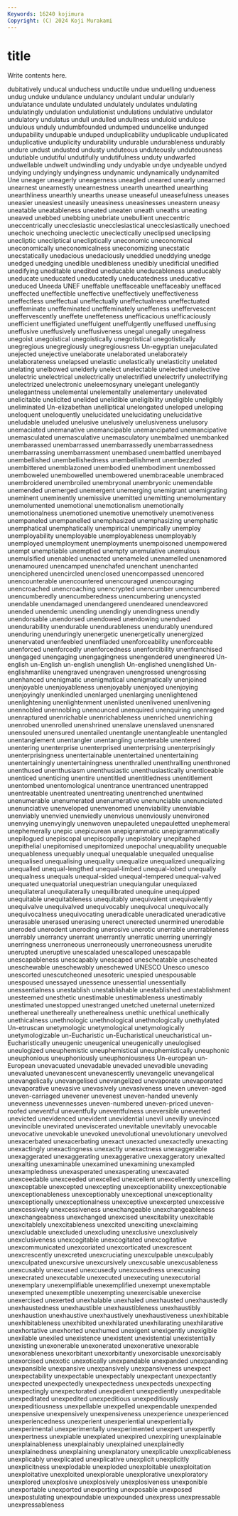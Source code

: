 ```yaml
---
Keywords: 16240 kojimura
Copyright: (C) 2024 Koji Murakami
---
```


# title

Write contents here.



dubitatively unducal unduchess unductile undue unduelling undueness undug unduke
undulance undulancy undulant undular undularly undulatance undulate undulated undulately undulates
undulating undulatingly undulation undulationist undulations undulative undulator undulatory undulatus undull
undulled undullness unduloid undulose undulous unduly undumbfounded undumped unduncelike undunged
undupability undupable unduped unduplicability unduplicable unduplicated unduplicative unduplicity undurability undurable
undurableness undurably undure undust undusted undusty unduteous unduteously unduteousness undutiable
undutiful undutifully undutifulness unduty undwarfed undwellable undwelt undwindling undy undyable
undye undyeable undyed undying undyingly undyingness undynamic undynamically undynamited Une
uneager uneagerly uneagerness uneagled uneared unearly unearned unearnest unearnestly unearnestness
unearth unearthed unearthing unearthliness unearthly unearths unease uneaseful uneasefulness uneases
uneasier uneasiest uneasily uneasiness uneasinesses uneastern uneasy uneatable uneatableness uneated
uneaten uneath uneaths uneating uneaved unebbed unebbing unebriate unebullient uneccentric
uneccentrically unecclesiastic unecclesiastical unecclesiastically unechoed unechoic unechoing uneclectic uneclectically uneclipsed
uneclipsing unecliptic unecliptical unecliptically uneconomic uneconomical uneconomically uneconomicalness uneconomizing unecstatic
unecstatically unedacious unedaciously uneddied uneddying unedge unedged unedging unedible unedibleness
unedibly unedificial unedified unedifying uneditable unedited uneducable uneducableness uneducably uneducate
uneducated uneducatedly uneducatedness uneducative uneduced Uneeda UNEF uneffable uneffaceable uneffaceably
uneffaced uneffected uneffectible uneffective uneffectively uneffectiveness uneffectless uneffectual uneffectually uneffectualness
uneffectuated uneffeminate uneffeminated uneffeminately uneffeness uneffervescent uneffervescently uneffete uneffeteness unefficacious
unefficaciously unefficient uneffigiated uneffulgent uneffulgently uneffused uneffusing uneffusive uneffusively uneffusiveness
unegal unegally unegalness unegoist unegoistical unegoistically unegotistical unegotistically unegregious unegregiously
unegregiousness Un-egyptian unejaculated unejected unejective unelaborate unelaborated unelaborately unelaborateness unelapsed
unelastic unelastically unelasticity unelated unelating unelbowed unelderly unelect unelectable unelected
unelective unelectric unelectrical unelectrically unelectrified unelectrify unelectrifying unelectrized unelectronic uneleemosynary
unelegant unelegantly unelegantness unelemental unelementally unelementary unelevated unelicitable unelicited unelided
unelidible uneligibility uneligible uneligibly uneliminated Un-elizabethan unelliptical unelongated uneloped uneloping
uneloquent uneloquently unelucidated unelucidating unelucidative uneludable uneluded unelusive unelusively unelusiveness
unelusory unemaciated unemanative unemancipable unemancipated unemancipative unemasculated unemasculative unemasculatory unembalmed
unembanked unembarassed unembarrassed unembarrassedly unembarrassedness unembarrassing unembarrassment unembased unembattled unembayed
unembellished unembellishedness unembellishment unembezzled unembittered unemblazoned unembodied unembodiment unembossed unemboweled
unembowelled unembowered unembraceable unembraced unembroidered unembroiled unembryonal unembryonic unemendable unemended
unemerged unemergent unemerging unemigrant unemigrating uneminent uneminently unemissive unemitted unemitting
unemolumentary unemolumented unemotional unemotionalism unemotionally unemotionalness unemotioned unemotive unemotively unemotiveness
unempaneled unempanelled unemphasized unemphasizing unemphatic unemphatical unemphatically unempirical unempirically unemploy
unemployability unemployable unemployableness unemployably unemployed unemployment unemployments unempoisoned unempowered unempt
unemptiable unemptied unempty unemulative unemulous unemulsified unenabled unenacted unenameled unenamelled
unenamored unenamoured unencamped unenchafed unenchant unenchanted unenciphered unencircled unenclosed unencompassed
unencored unencounterable unencountered unencouraged unencouraging unencroached unencroaching unencrypted unencumber unencumbered
unencumberedly unencumberedness unencumbering unencysted unendable unendamaged unendangered unendeared unendeavored unended
unendemic unending unendingly unendingness unendly unendorsable unendorsed unendowed unendowing unendued
unendurability unendurable unendurableness unendurably unendured unenduring unenduringly unenergetic unenergetically unenergized
unenervated unenfeebled unenfiladed unenforceability unenforceable unenforced unenforcedly unenforcedness unenforcibility unenfranchised
unengaged unengaging unengagingness unengendered unengineered Un-english un-English un-english unenglish Un-englished
unenglished Un-englishmanlike unengraved unengraven unengrossed unengrossing unenhanced unenigmatic unenigmatical unenigmatically
unenjoined unenjoyable unenjoyableness unenjoyably unenjoyed unenjoying unenjoyingly unenkindled unenlarged unenlarging
unenlightened unenlightening unenlightenment unenlisted unenlivened unenlivening unennobled unennobling unenounced unenquired
unenquiring unenraged unenraptured unenrichable unenrichableness unenriched unenriching unenrobed unenrolled unenshrined
unenslave unenslaved unensnared unensouled unensured unentailed unentangle unentangleable unentangled unentanglement
unentangler unentangling unenterable unentered unentering unenterprise unenterprised unenterprising unenterprisingly unenterprisingness
unentertainable unentertained unentertaining unentertainingly unentertainingness unenthralled unenthralling unenthroned unenthused unenthusiasm
unenthusiastic unenthusiastically unenticeable unenticed unenticing unentire unentitled unentitledness unentitlement unentombed
unentomological unentrance unentranced unentrapped unentreatable unentreated unentreating unentrenched unentwined unenumerable
unenumerated unenumerative unenunciable unenunciated unenunciative unenveloped unenvenomed unenviability unenviable unenviably
unenvied unenviedly unenvious unenviously unenvironed unenvying unenvyingly unenwoven unepauleted unepauletted
unephemeral unephemerally unepic unepicurean unepigrammatic unepigrammatically unepilogued unepiscopal unepiscopally unepistolary
unepitaphed unepithelial unepitomised unepitomized unepochal unequability unequable unequableness unequably unequal
unequalable unequaled unequalise unequalised unequalising unequality unequalize unequalized unequalizing unequalled
unequal-lengthed unequal-limbed unequal-lobed unequally unequalness unequals unequal-sided unequal-tempered unequal-valved unequated
unequatorial unequestrian unequiangular unequiaxed unequilateral unequilaterally unequilibrated unequine unequipped unequitable
unequitableness unequitably unequivalent unequivalently unequivalve unequivalved unequivocably unequivocal unequivocally unequivocalness
unequivocating uneradicable uneradicated uneradicative unerasable unerased unerasing unerect unerected unermined
unerodable uneroded unerodent uneroding unerosive unerotic unerrable unerrableness unerrably unerrancy
unerrant unerrantly unerratic unerring unerringly unerringness unerroneous unerroneously unerroneousness unerudite
unerupted uneruptive unescaladed unescalloped unescapable unescapableness unescapably unescaped unescheatable unescheated
uneschewable uneschewably uneschewed UNESCO Unesco unesco unescorted unescutcheoned unesoteric unespied
unespousable unespoused unessayed unessence unessential unessentially unessentialness unestablish unestablishable unestablished
unestablishment unesteemed unesthetic unestimable unestimableness unestimably unestimated unestopped unestranged unetched
uneternal uneternized unethereal unethereally unetherealness unethic unethical unethically unethicalness unethnologic
unethnological unethnologically unethylated Un-etruscan unetymologic unetymological unetymologically unetymologizable un-Eucharistic un-Eucharistical
uneucharistical un-Eucharistically uneugenic uneugenical uneugenically uneulogised uneulogized uneuphemistic uneuphemistical uneuphemistically
uneuphonic uneuphonious uneuphoniously uneuphoniousness Un-european un-European unevacuated unevadable unevaded unevadible
unevading unevaluated unevanescent unevanescently unevangelic unevangelical unevangelically unevangelised unevangelized unevaporate
unevaporated unevaporative unevasive unevasively unevasiveness uneven uneven-aged uneven-carriaged unevener unevenest
uneven-handed unevenly unevenness unevennesses uneven-numbered uneven-priced uneven-roofed uneventful uneventfully uneventfulness
uneversible uneverted unevicted unevidenced unevident unevidential unevil unevilly unevinced unevincible
unevirated uneviscerated unevitable unevitably unevocable unevocative unevokable unevoked unevolutional unevolutionary
unevolved unexacerbated unexacerbating unexact unexacted unexactedly unexacting unexactingly unexactingness unexactly
unexactness unexaggerable unexaggerated unexaggerating unexaggerative unexaggeratory unexalted unexalting unexaminable unexamined
unexamining unexampled unexampledness unexasperated unexasperating unexcavated unexceedable unexceeded unexcelled unexcellent
unexcellently unexcelling unexceptable unexcepted unexcepting unexceptionability unexceptionable unexceptionableness unexceptionably unexceptional
unexceptionality unexceptionally unexceptionalness unexceptive unexcerpted unexcessive unexcessively unexcessiveness unexchangeable unexchangeableness
unexchangeabness unexchanged unexcised unexcitability unexcitable unexcitablely unexcitableness unexcited unexciting unexclaiming
unexcludable unexcluded unexcluding unexclusive unexclusively unexclusiveness unexcogitable unexcogitated unexcogitative unexcommunicated
unexcoriated unexcorticated unexcrescent unexcrescently unexcreted unexcruciating unexculpable unexculpably unexculpated unexcursive
unexcursively unexcusable unexcusableness unexcusably unexcused unexcusedly unexcusedness unexcusing unexecrated unexecutable
unexecuted unexecuting unexecutorial unexemplary unexemplifiable unexemplified unexempt unexemptable unexempted unexemptible
unexempting unexercisable unexercise unexercised unexerted unexhalable unexhaled unexhausted unexhaustedly unexhaustedness
unexhaustible unexhaustibleness unexhaustibly unexhaustion unexhaustive unexhaustively unexhaustiveness unexhibitable unexhibitableness unexhibited
unexhilarated unexhilarating unexhilarative unexhortative unexhorted unexhumed unexigent unexigently unexigible unexilable
unexiled unexistence unexistent unexistential unexistentially unexisting unexonerable unexonerated unexonerative unexorable
unexorableness unexorbitant unexorbitantly unexorcisable unexorcisably unexorcised unexotic unexotically unexpandable unexpanded
unexpanding unexpansible unexpansive unexpansively unexpansiveness unexpect unexpectability unexpectable unexpectably unexpectant
unexpectantly unexpected unexpectedly unexpectedness unexpecteds unexpecting unexpectingly unexpectorated unexpedient unexpediently
unexpeditable unexpeditated unexpedited unexpeditious unexpeditiously unexpeditiousness unexpellable unexpelled unexpendable unexpended
unexpensive unexpensively unexpensiveness unexperience unexperienced unexperiencedness unexperient unexperiential unexperientially unexperimental
unexperimentally unexperimented unexpert unexpertly unexpertness unexpiable unexpiated unexpired unexpiring unexplainable
unexplainableness unexplainably unexplained unexplainedly unexplainedness unexplaining unexplanatory unexplicable unexplicableness unexplicably
unexplicated unexplicative unexplicit unexplicitly unexplicitness unexplodable unexploded unexploitable unexploitation unexploitative
unexploited unexplorable unexplorative unexploratory unexplored unexplosive unexplosively unexplosiveness unexponible unexportable
unexported unexporting unexposable unexposed unexpostulating unexpoundable unexpounded unexpress unexpressable unexpressableness
